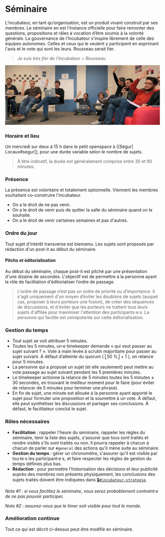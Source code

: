 # Séminaire

L’incubateur, en tant qu’organisation, est un produit vivant construit par ses membres. Le séminaire en est l’instance officielle pour faire remonter des questions, propositions et râles à vocation d’être soumis à la volonté générale. La gouvernance de l'Incubateur s'inspire librement de celle des équipes autonomes. Celles et ceux qui le veulent y participent en exprimant l'avis et le vote qui sont les leurs. Rousseau serait fier.

> _Je suis très fier de l’Incubateur_ ~ _Rousseau_

![](../../.gitbook/assets/image%20%281%29.png)

### Horaire et lieu

Un mercredi sur deux à 15 h dans le petit openspace à \[\[Ségur\| Locaux\#segur\]\], pour une durée variable selon le nombre de sujets.

> À titre indicatif, la durée est généralement comprise entre 30 et 90 minutes.

### Présence

La présence est volontaire et totalement optionnelle. Viennent les membres souhaitant co-construire l'incubateur.

* On a le droit de ne pas venir.
* On a le droit de venir puis de quitter la salle du séminaire quand on le souhaite.
* On a le droit de venir certaines semaines et pas d'autres.

### Ordre du jour

Tout sujet d'intérêt transverse est bienvenu. Les sujets sont proposés par rédaction d'un post-it au début du séminaire.

#### Pitchs et éditorialisation

Au début du séminaire, chaque post-it est pitché par une présentation d'une dizaine de secondes. L'objectif est de permettre à la personne ayant le rôle de facilitation d'éditorialiser l’ordre de passage.

> L'ordre de passage n’est pas un ordre de priorité ou d’importance. Il s'agit uniquement d'un moyen d’éviter les doublons de sujets \(auquel cas, proposer à leurs porteurs une fusion\), de créer des séquences de discussions, et d'éviter que les porteurs ne traitent tous leurs sujets d'affilée pour maximiser l'attention des participants·e·s. La personne qui facilite est omnipotente sur cette éditorialisation.

### Gestion du temps

* Tout sujet se voit attribuer 5 minutes.
* Toutes les 5 minutes, un·e timekeeper demande « qui veut passer au sujet suivant ? ». Vote à main levée à scrutin majoritaire pour passer au sujet suivant. À défaut d’atteinte du quorum \( ⎣50 %⎦ + 1 \), on relance pour 5 minutes.
* La personne qui a proposé un sujet \(et elle seulement\) peut mettre au vote passage au sujet suivant pendant les 5 premières minutes.
* Le timekeeper actionne la relance de 5 minutes toutes les 5 minutes ± 30 secondes, en trouvant le meilleur moment pour le faire \(pour éviter de relancer de 5 minutes pour terminer une phrase\).
* En fin de sujet, une minute est allouée à la personne ayant apporté le sujet pour formuler une proposition et la soumettre à un vote. À défaut, elle peut synthétiser les discussions et partager ses conclusions. À défaut, le facilitateur conclut le sujet.

### Rôles nécessaires

* **Facilitation** : rappeler l'heure du séminaire, rappeler les règles du séminaire, tenir la liste des sujets, s'assurer que tous sont traités et rendre visible s'ils sont traités ou non. Il pourra rappeler à chacun à chacun de parler sur `#general` des actions qu'il mène suite au séminaire.  
* **Gestion du temps** : gérer un chronomètre, s'assurer qu'il est visible par tou·te·s les participant·e·s, et faire respecter les règles de gestion du temps définies plus bas.
* **Rédaction** : pour permettre l'historisation des décisions et leur publicité auprès des membres non présents physiquement, les conclusions des sujets traités doivent être indiquées dans [🔒`#incubateur-strategie`](https://startups-detat.slack.com/messages/incubateur-strategie/).

_Note \#1 : si vous facilitez le séminaire, vous serez probablement contraint·e de ne pas pouvoir participer._

_Note \#2 : assurez-vous que le timer soit visible pour tout le monde._

### Amélioration continue

Tout ce qui est décrit ci-dessus peut être modifié en séminaire.

